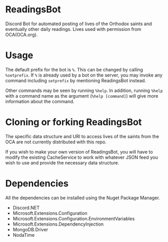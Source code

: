 # ReadingsBot
Discord Bot for automated posting of lives of the Orthodox saints and eventually other daily readings.
Lives used with permission from OCA(OCA.org).

# Usage
The default prefix for the bot is `%`. This can be changed by calling `%setprefix`. 
If `%` is already used by a bot on the server, you may invoke any command including `setprefix` by mentioning ReadingsBot instead.

Other commands may be seen by running `%help`. In addition, running `%help` with a command name as the argument (`%help [command]`) will give more information about the command.

# Cloning or forking ReadingsBot
The specific data structure and URI to access lives of the saints from the OCA are not currently distributed with this repo.

If you wish to make your own version of ReadingsBot, you will have to modify the existing CacheService to work with whatever JSON feed you wish to use and provide the necessary data structure.

# Dependencies
All the dependencies can be installed using the Nuget Package Manager.
- Discord.NET
- Microsoft.Extensions.Configuration
- Microsoft.Extensions.Configuration.EnvironmentVariables
- Microsoft.Extensions.DependencyInjection
- MongoDB.Driver
- NodaTime
